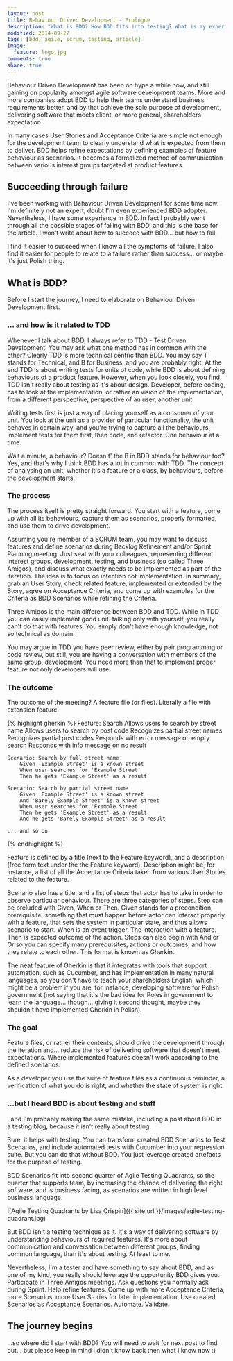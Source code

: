 ```yaml
---
layout: post
title: Behaviour Driven Development - Prologue
description: "What is BDD? How BDD fits into testing? What is my experience with BDD?"
modified: 2014-09-27
tags: [bdd, agile, scrum, testing, article]
image:
  feature: logo.jpg
comments: true
share: true
---
```


Behaviour Driven Development has been on hype a while now, and still gaining on popularity amongst agile software development teams. More and more companies adopt BDD to help their teams understand business requirements better, and by that achieve the sole purpose of development, delivering software that meets client, or more general, shareholders expectation. 

In many cases User Stories and Acceptance Criteria are simple not enough for the development team to clearly understand what is expected from them to deliver. BDD helps refine expectations by defining examples of feature behaviour as scenarios. It becomes a formalized method of communication between various interest groups targeted at product features. 

## Succeeding through failure

I've been working with Behaviour Driven Development for some time now. I'm definitely not an expert, doubt I'm even experienced BDD adopter. Nevertheless, I have some experience in BDD. In fact I probably went through all the possible stages of failing with BDD, and this is the base for the article. I won't write about how to succeed with BDD... but how to fail. 

I find it easier to succeed when I know all the symptoms of failure. I also find it easier for people to relate to a failure rather than success... or maybe it's just Polish thing.

## What is BDD?

Before I start the journey, I need to elaborate on Behaviour Driven Development first.

### ... and how is it related to TDD

Whenever I talk about BDD, I always refer to TDD - Test Driven Development. You may ask what one method has in common with the other? Clearly TDD is more technical centric than BDD. You may say T stands for Technical, and B for Business, and you are probably right. At the end TDD is about writing tests for units of code, while BDD is about defining behaviours of a product feature. However, when you look closely, you find TDD isn't really about testing as it's about design. Developer, before coding, has to look at the implementation, or rather an vision of the implementation, from a different perspective, perspective of an user, another unit. 

Writing tests first is just a way of placing yourself as a consumer of your unit. You look at the unit as a provider of particular functionality, the unit behaves in certain way, and you're trying to capture all the behaviours, implement tests for them first, then code, and refactor. One behaviour at a time. 

Wait a minute, a behaviour? Doesn't' the B in BDD stands for behaviour too? Yes, and that's why I think BDD has a lot in common with TDD. The concept of analysing an unit, whether it's a feature or a class, by behaviours, before the development starts.

### The process

The process itself is pretty straight forward. You start with a feature, come up with all its behaviours, capture them as scenarios, properly formatted, and use them to drive development.

Assuming you're member of a SCRUM team, you may want to discuss features and define scenarios during Backlog Refinement and/or Sprint Planning meeting. Just seat with your colleagues, representing different interest groups, development, testing, and business (so called Three Amigos), and discuss what exactly needs to be implemented as part of the iteration. The idea is to focus on intention not implementation. In summary, grab an User Story, check related feature, implemented or extended by the Story, agree on Acceptance Criteria, and come up with examples for the Criteria as BDD Scenarios while refining the Criteria. 

Three Amigos is the main difference between BDD and TDD. While in TDD you can easily implement good unit. talking only with yourself, you really can't do that with features. You simply don't have enough knowledge, not so technical as domain. 

You may argue in TDD you have peer review, either by pair programming or code review, but still, you are having a conversation with members of the same group, development. You need more than that to implement proper feature not only developers will use.

### The outcome

The outcome of the meeting? A feature file (or files). Literally a file with extension feature.

{% highlight gherkin %}
Feature: Search
	Allows users to search by street name
	Allows users to search by post code
	Recognizes partial street names
	Recognizes partial post codes
	Responds with error message on empty search
	Responds with info message on no result

	Scenario: Search by full street name
		Given 'Example Street' is a known street
		When user searches for 'Example Street'
		Then he gets 'Example Street' as a result

	Scenario: Search by partial street name
		Given 'Example Street' is a known street
		And 'Barely Example Street' is a known street
		When user searches for 'Example Street'
		Then he gets 'Example Street' as a result
		And he gets 'Barely Example Street' as a result

	... and so on
{% endhighlight %}

Feature is defined by a title (next to the Feature keyword), and a description (free form text under the the Feature keyword). Description might be, for instance, a list of all the Acceptance Criteria taken from various User Stories related to the feature.

Scenario also has a title, and a list of steps that actor has to take in order to observe particular behaviour. There are three categories of steps. Step can be preluded with Given, When or Then. Given stands for a precondition, prerequisite, something that must happen before actor can interact properly with a feature, that sets the system in particular state, and thus allows scenario to start. When is an event trigger. The interaction with a feature. Then is expected outcome of the action. Steps can also begin with And or Or so you can specify many prerequisites, actions or outcomes, and how they relate to each other. This format is known as Gherkin.

The neat feature of Gherkin is that it integrates with tools that support automation, such as Cucumber, and has implementation in many natural languages, so you don't have to teach your shareholders English, which might be a problem if you are, for instance, developing software for Polish government (not saying that it's the bad idea for Poles in government to learn the language... though... giving it second thought, maybe they shouldn't have implemented Gherkin in Polish).

### The goal

Feature files, or rather their contents, should drive the development through the iteration and... reduce the risk of delivering software that doesn't meet expectations. Where implemented features doesn't work according to the defined scenarios. 

As a developer you use the suite of feature files as a continuous reminder, a verification of what you do is right, and whether the state of system is right.

### ...but I heard BDD is about testing and stuff

..and I'm probably making the same mistake, including a post about BDD in a testing blog, because it isn't really about testing. 

Sure, it helps with testing. You can transform created BDD Scenarios to Test Scenarios, and include automated tests with Cucumber into your regression suite. But you can do that without BDD. You just leverage created artefacts for the purpose of testing.

BDD Scenarios fit into second quarter of Agile Testing Quadrants, so the quarter that supports team, by increasing the chance of delivering the right software, and is business facing, as scenarios are written in high level business language.

![Agile Testing Quadrants by Lisa Crispin]({{ site.url }}/images/agile-testing-quadrant.jpg)

But BDD isn't a testing technique as it. It's a way of delivering software by understanding behaviours of required features. It's more about communication and conversation between different groups, finding common language, than it's about testing. At least to me.

Nevertheless, I'm a tester and have something to say about BDD, and as one of my kind, you really should  leverage the opportunity BDD gives you. Participate in Three Amigos meetings. Ask questions you normally ask during Sprint. Help refine features. Come up with more Acceptance Criteria, more Scenarios, more User Stories for later implementation. Use created Scenarios as Acceptance Scenarios. Automate. Validate.

## The journey begins

...so where did I start with BDD? You will need to wait for next post to find out... but please keep in mind I didn't know back then what I know now :)